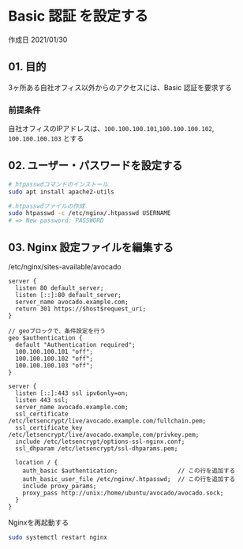 # Basic 認証 を設定する

作成日 2021/01/30

## 01. 目的

3ヶ所ある自社オフィス以外からのアクセスには、Basic 認証を要求する

### 前提条件

自社オフィスのIPアドレスは、`100.100.100.101`,`100.100.100.102`, `100.100.100.103` とする

## 02. ユーザー・パスワードを設定する

```bash
# htpasswdコマンドのインストール
sudo apt install apache2-utils

#.htpasswdファイルの作成
sudo htpasswd -c /etc/nginx/.htpasswd USERNAME
# => New password: PASSWORD
```

## 03. Nginx 設定ファイルを編集する

/etc/nginx/sites-available/avocado

```text
server {
  listen 80 default_server;
  listen [::]:80 default_server;
  server_name avocado.example.com;
  return 301 https://$host$request_uri;
}

// geoブロックで、条件設定を行う
geo $authentication {
  default "Authentication required";
  100.100.100.101 "off";
  100.100.100.102 "off";
  100.100.100.103 "off";
}

server {
  listen [::]:443 ssl ipv6only=on;
  listen 443 ssl;
  server_name avocado.example.com;
  ssl_certificate /etc/letsencrypt/live/avocado.example.com/fullchain.pem;
  ssl_certificate_key /etc/letsencrypt/live/avocado.example.com/privkey.pem;
  include /etc/letsencrypt/options-ssl-nginx.conf;
  ssl_dhparam /etc/letsencrypt/ssl-dhparams.pem;

  location / {
    auth_basic $authentication;                 // この行を追加する             
    auth_basic_user_file /etc/nginx/.htpasswd;  // この行を追加する
    include proxy_params;
    proxy_pass http://unix:/home/ubuntu/avocado/avocado.sock;
  }
}
```

Nginxを再起動する

```bash
sudo systemctl restart nginx
```
